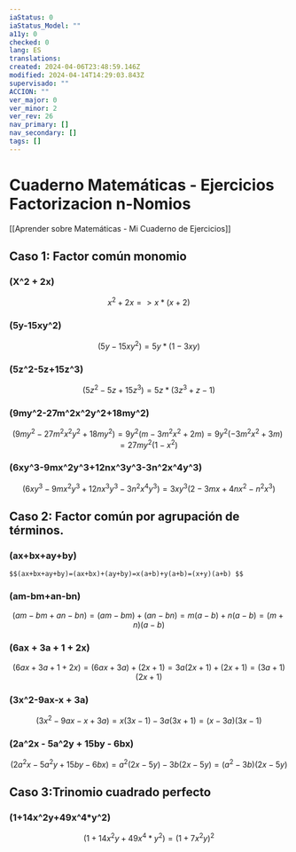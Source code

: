 ```yaml
---
iaStatus: 0
iaStatus_Model: ""
a11y: 0
checked: 0
lang: ES
translations: 
created: 2024-04-06T23:48:59.146Z
modified: 2024-04-14T14:29:03.843Z
supervisado: ""
ACCION: ""
ver_major: 0
ver_minor: 2
ver_rev: 26
nav_primary: []
nav_secondary: []
tags: []
---
```

# Cuaderno Matemáticas - Ejercicios Factorizacion n-Nomios

[[Aprender sobre Matemáticas - Mi Cuaderno de Ejercicios]]

## **Caso 1: Factor común monomio**
### (X^2 + 2x) 

$$x^2+2x => x*(x+2) $$

### (5y-15xy^2)

$$(5y-15xy^2) = 5y*(1-3xy)$$

### (5z^2-5z+15z^3)

$$(5z^2-5z+15z^3)=5z*(3z^3+z-1)$$

### (9my^2-27m^2x^2y^2+18my^2) 

$$(9my^2-27m^2x^2y^2+18my^2)=9y^2(m-3m^2x^2+2m)=9y^2(-3m^2x^2+3m)=27my^2(1-x^2)$$
### (6xy^3-9mx^2y^3+12nx^3y^3-3n^2x^4y^3)

$$(6xy^3-9mx^2y^3+12nx^3y^3-3n^2x^4y^3)=3xy^3(2-3mx+4nx^2-n^2x^3)$$
## Caso 2: Factor común por agrupación de términos.

### (ax+bx+ay+by) 

	$$(ax+bx+ay+by)=(ax+bx)+(ay+by)=x(a+b)+y(a+b)=(x+y)(a+b) $$

### (am-bm+an-bn)

$$(am-bm+an-bn)=(am-bm)+(an-bn)=m(a-b)+n(a-b)=(m+n)(a-b)$$
### (6ax + 3a + 1 + 2x)

$$(6ax + 3a + 1 + 2x) = (6ax + 3a) + (2x + 1) = 3a(2x + 1) + (2x+1) = (3a + 1)(2x+1)$$
### (3x^2-9ax-x + 3a)

$$(3x^2-9ax-x + 3a)=x(3x-1)-3a(3x+1)=(x-3a)(3x-1)$$

### (2a^2x - 5a^2y + 15by - 6bx)

$$(2a^2x - 5a^2y + 15by - 6bx)=a^2(2x-5y)-3b(2x-5y)=(a^2-3b)(2x-5y)$$

## Caso 3:Trinomio cuadrado perfecto

### (1+14x^2y+49x^4*y^2)

$$(1+14x^2y+49x^4*y^2)=(1+7x^2y)^2$$

$$$$
